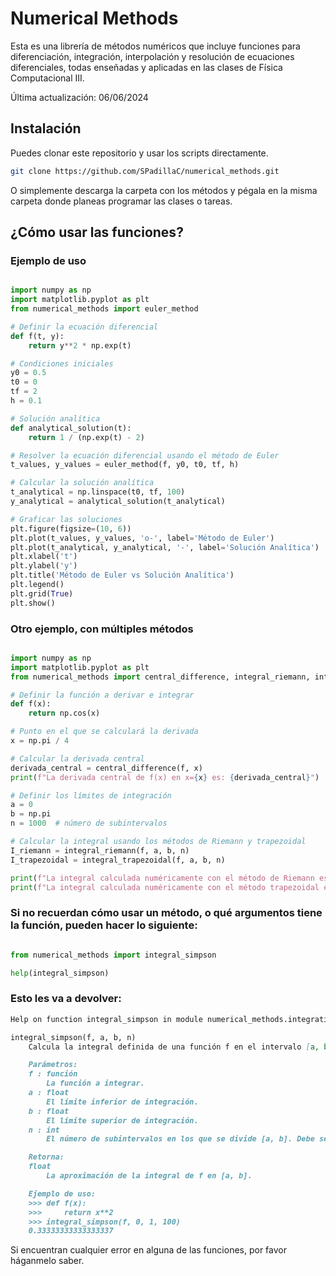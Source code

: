 # Numerical Methods

Esta es una librería de métodos numéricos que incluye funciones para diferenciación, integración, interpolación y resolución de ecuaciones diferenciales, todas enseñadas y aplicadas en las clases de Física Computacional III.

Última actualización: 06/06/2024

## Instalación

Puedes clonar este repositorio y usar los scripts directamente.

```sh
git clone https://github.com/SPadillaC/numerical_methods.git
```

O simplemente descarga la carpeta con los métodos y pégala en la misma carpeta donde planeas programar las clases o tareas.

## ¿Cómo usar las funciones?

### Ejemplo de uso
```python

import numpy as np
import matplotlib.pyplot as plt
from numerical_methods import euler_method

# Definir la ecuación diferencial
def f(t, y):
    return y**2 * np.exp(t)

# Condiciones iniciales
y0 = 0.5
t0 = 0
tf = 2
h = 0.1

# Solución analítica
def analytical_solution(t):
    return 1 / (np.exp(t) - 2)

# Resolver la ecuación diferencial usando el método de Euler
t_values, y_values = euler_method(f, y0, t0, tf, h)

# Calcular la solución analítica
t_analytical = np.linspace(t0, tf, 100)
y_analytical = analytical_solution(t_analytical)

# Graficar las soluciones
plt.figure(figsize=(10, 6))
plt.plot(t_values, y_values, 'o-', label='Método de Euler')
plt.plot(t_analytical, y_analytical, '-', label='Solución Analítica')
plt.xlabel('t')
plt.ylabel('y')
plt.title('Método de Euler vs Solución Analítica')
plt.legend()
plt.grid(True)
plt.show()
```
### Otro ejemplo, con múltiples métodos
```python

import numpy as np
import matplotlib.pyplot as plt
from numerical_methods import central_difference, integral_riemann, integral_trapezoidal

# Definir la función a derivar e integrar
def f(x):
    return np.cos(x)

# Punto en el que se calculará la derivada
x = np.pi / 4

# Calcular la derivada central
derivada_central = central_difference(f, x)
print(f"La derivada central de f(x) en x={x} es: {derivada_central}")

# Definir los límites de integración
a = 0
b = np.pi
n = 1000  # número de subintervalos

# Calcular la integral usando los métodos de Riemann y trapezoidal
I_riemann = integral_riemann(f, a, b, n)
I_trapezoidal = integral_trapezoidal(f, a, b, n)

print(f"La integral calculada numéricamente con el método de Riemann es: {I_riemann}")
print(f"La integral calculada numéricamente con el método trapezoidal es: {I_trapezoidal}")
```
### Si no recuerdan cómo usar un método, o qué argumentos tiene la función, pueden hacer lo siguiente:
```python

from numerical_methods import integral_simpson

help(integral_simpson)
```
### Esto les va a devolver:
```md
Help on function integral_simpson in module numerical_methods.integration:

integral_simpson(f, a, b, n)
    Calcula la integral definida de una función f en el intervalo [a, b] utilizando la regla de Simpson.

    Parámetros:
    f : función
        La función a integrar.
    a : float
        El límite inferior de integración.
    b : float
        El límite superior de integración.
    n : int
        El número de subintervalos en los que se divide [a, b]. Debe ser par.

    Retorna:
    float
        La aproximación de la integral de f en [a, b].

    Ejemplo de uso:
    >>> def f(x):
    >>>     return x**2
    >>> integral_simpson(f, 0, 1, 100)
    0.33333333333333337
```
Si encuentran cualquier error en alguna de las funciones, por favor háganmelo saber.
